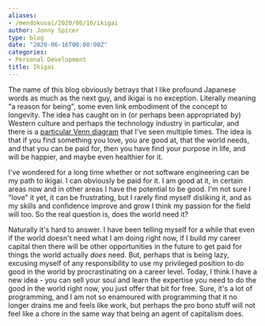 ```yaml
---
aliases:
- /mendokusai/2020/06/16/ikigai
author: Jonny Spicer
type: blog
date: "2020-06-16T00:00:00Z"
categories:
- Personal Development
title: Ikigai
---
```

The name of this blog obviously betrays that I like profound Japanese words as much as the next guy, and ikigai is no exception. Literally meaning "a reason for being", some even
link embodiment of the concept to longevity. The idea has caught on in (or perhaps been appropriated by) Western culture and perhaps the technology industry in particular, and there
is a [particular Venn diagram](https://singularityhub.com/wp-content/uploads/2018/06/ikigai-chart-reason-for-being_1088160854.jpg) that I've seen multiple times.
The idea is that if you find something you love, you are good at, that the world needs, and that you can be paid for, then you have find your purpose in life, and will be happier,
and maybe even healthier for it.

I've wondered for a long time whether or not software engineering can be my path to ikigai. I can obviously be paid for it. I am good at it, in certain areas now and in other areas
I have the potential to be good. I'm not sure I "love" it yet, it can be frustrating, but I rarely find myself disliking it, and as my skills and confidence improve and grow I think
my passion for the field will too. So the real question is, does the world need it?

Naturally it's hard to answer. I have been telling myself for a while that even if the world doesn't need what I am doing right now, if I build my career capital then there will be
other opportunities in the future to get paid for things the world actually *does* need. But, perhaps that is being lazy, excusing myself of any responsibility to use my privileged
position to do good in the world by procrastinating on a career level. Today, I think I have a new idea - you can sell your soul and learn the expertise you need to do the good in
the world right now, you just offer that bit for free. Sure, it's a lot of programming, and I am not so enamoured with programming that it no longer drains me and feels like work,
but perhaps the pro bono stuff will not feel like a chore in the same way that being an agent of capitalism does.
